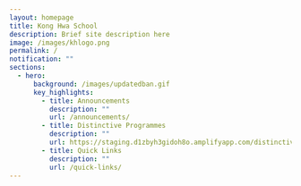 ```yaml
---
layout: homepage
title: Kong Hwa School
description: Brief site description here
image: /images/khlogo.png
permalink: /
notification: ""
sections:
  - hero:
      background: /images/updatedban.gif
      key_highlights:
        - title: Announcements
          description: ""
          url: /announcements/
        - title: Distinctive Programmes
          description: ""
          url: https://staging.d1zbyh3gidoh8o.amplifyapp.com/distinctive-programmes/flagship/
        - title: Quick Links
          description: ""
          url: /quick-links/
---
```

